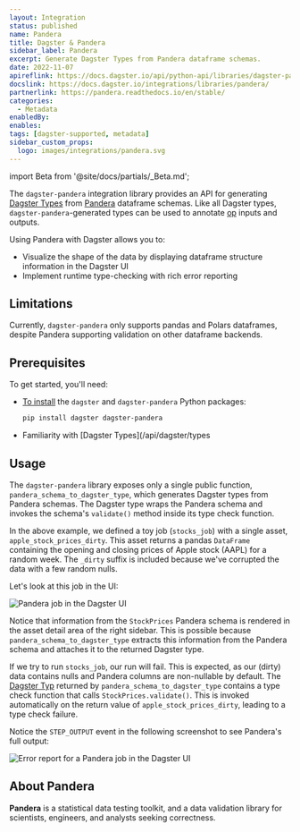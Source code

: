 ```yaml
---
layout: Integration
status: published
name: Pandera
title: Dagster & Pandera
sidebar_label: Pandera
excerpt: Generate Dagster Types from Pandera dataframe schemas.
date: 2022-11-07
apireflink: https://docs.dagster.io/api/python-api/libraries/dagster-pandera
docslink: https://docs.dagster.io/integrations/libraries/pandera/
partnerlink: https://pandera.readthedocs.io/en/stable/
categories:
  - Metadata
enabledBy:
enables:
tags: [dagster-supported, metadata]
sidebar_custom_props:
  logo: images/integrations/pandera.svg
---
```


import Beta from '@site/docs/partials/\_Beta.md';

<Beta />

The `dagster-pandera` integration library provides an API for generating [Dagster Types](/api/dagster/types) from [Pandera](https://github.com/pandera-dev/pandera) dataframe schemas. Like all Dagster types, `dagster-pandera`-generated types can be used to annotate [op](/guides/build/ops/) inputs and outputs.

Using Pandera with Dagster allows you to:

- Visualize the shape of the data by displaying dataframe structure information in the Dagster UI
- Implement runtime type-checking with rich error reporting

## Limitations

Currently, `dagster-pandera` only supports pandas and Polars dataframes, despite Pandera supporting validation on other dataframe backends.

## Prerequisites

To get started, you'll need:

- [To install](/getting-started/installation) the `dagster` and `dagster-pandera` Python packages:

  ```bash
  pip install dagster dagster-pandera
  ```

- Familiarity with [Dagster Types](/api/dagster/types

## Usage

The `dagster-pandera` library exposes only a single public function, `pandera_schema_to_dagster_type`, which generates Dagster types from Pandera schemas. The Dagster type wraps the Pandera schema and invokes the schema's `validate()` method inside its type check function.

<CodeExample path="docs_snippets/docs_snippets/integrations/pandera/example.py" />

In the above example, we defined a toy job (`stocks_job`) with a single asset, `apple_stock_prices_dirty`. This asset returns a pandas `DataFrame` containing the opening and closing prices of Apple stock (AAPL) for a random week. The `_dirty` suffix is included because we've corrupted the data with a few random nulls.

Let's look at this job in the UI:

![Pandera job in the Dagster UI](/images/integrations/pandera/schema.png)

Notice that information from the `StockPrices` Pandera schema is rendered in the asset detail area of the right sidebar. This is possible because `pandera_schema_to_dagster_type` extracts this information from the Pandera schema and attaches it to the returned Dagster type.

If we try to run `stocks_job`, our run will fail. This is expected, as our (dirty) data contains nulls and Pandera columns are non-nullable by default. The [Dagster Typ](/api/dagster/types) returned by `pandera_schema_to_dagster_type` contains a type check function that calls `StockPrices.validate()`. This is invoked automatically on the return value of `apple_stock_prices_dirty`, leading to a type check failure.

Notice the `STEP_OUTPUT` event in the following screenshot to see Pandera's full output:

![Error report for a Pandera job in the Dagster UI](/images/integrations/pandera/error-report.png)

## About Pandera

**Pandera** is a statistical data testing toolkit, and a data validation library for scientists, engineers, and analysts seeking correctness.
